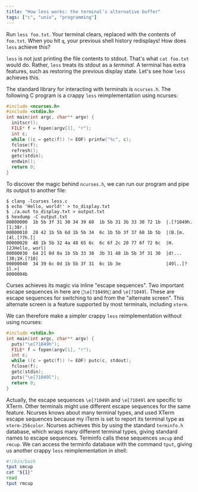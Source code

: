 ```yaml
---
title: "How less works: the terminal's alternative buffer"
tags: ["c", "unix", "programming"]
---
```


Run `less foo.txt`.
Your terminal clears,
replaced with the contents of `foo.txt`.
When you hit `q`,
your previous shell history redisplays!
How does `less` achieve this?

`less` is not just printing the file contents to stdout.
That's what `cat foo.txt` would do.
Rather, `less` treats its stdout as a _terminal_.
A terminal has extra features,
such as restoring the previous display state.
Let's see how `less` achieves this.

The standard library for interacting with terminals is `ncurses.h`.
The following C program is a crappy `less` reimplementation using ncurses:

```c
#include <ncurses.h>
#include <stdio.h>
int main(int argc, char** argv) {
  initscr();
  FILE* f = fopen(argv[1], "r");
  int c;
  while ((c = getc(f)) != EOF) printw("%c", c);
  fclose(f);
  refresh();
  getc(stdin);
  endwin();
  return 0;
}
```

To discover the magic behind `ncurses.h`,
we can run our program and pipe its output to another file:

```
$ clang -lcurses less.c
$ echo 'Hello, world!' > to_display.txt
$ ./a.out to_display.txt > output.txt
$ hexdump -C output.txt
00000000  1b 5b 3f 31 30 34 39 68  1b 5b 31 3b 33 38 72 1b  |.[?1049h.[1;38r.|
00000010  28 42 1b 5b 6d 1b 5b 34  6c 1b 5b 3f 37 68 1b 5b  |(B.[m.[4l.[?7h.[|
00000020  48 1b 5b 32 4a 48 65 6c  6c 6f 2c 20 77 6f 72 6c  |H.[2JHello, worl|
00000030  64 21 0d 0a 1b 5b 33 38  3b 31 48 1b 5b 3f 31 30  |d!...[38;1H.[?10|
00000040  34 39 6c 0d 1b 5b 3f 31  6c 1b 3e                 |49l..[?1l.>|
0000004b
```

Curses achieves its magic via inline "escape sequences".
Two important escape sequences in here are `\e[?1049h` and `\e[?1049l`.
These are escape sequences for switching to and from the "alternate screen".
This alternate screen is a feature supported by most terminals, including `xterm`.

We can therefore make a simpler crappy `less` reimplementation without using ncurses:

```c
#include <stdio.h>
int main(int argc, char** argv) {
  puts("\e[?1049h");
  FILE* f = fopen(argv[1], "r");
  int c;
  while ((c = getc(f)) != EOF) putc(c, stdout);
  fclose(f);
  getc(stdin);
  puts("\e[?1049l");
  return 0;
}
```

Actually, the escape sequences `\e[?1049h` and `\e[?1049l` are specific to XTerm.
Other terminals might use different escape sequences for the same feature.
Ncurses knows about many terminal types,
and used XTerm escape sequences because
my iTerm is set to report its terminal type as `xterm-256color`.
Ncurses achieves this by using the standard `terminfo.h` database,
which wraps many different terminal types, giving standard names to escape sequences.
Terminfo calls these sequences `smcup` and `rmcup`.
We can access the terminfo database with the command `tput`,
giving us another crappy `less` reimplementation in shell:

```bash
#!/bin/bash
tput smcup
cat "${1}"
read
tput rmcup
```
